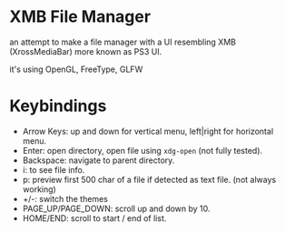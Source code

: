 # XMB File Manager

an attempt to make a file manager with a UI resembling XMB (XrossMediaBar) more known as PS3 UI.

it's using OpenGL, FreeType, GLFW

# Keybindings

- Arrow Keys: up and down for vertical menu, left|right for horizontal menu.
- Enter: open directory, open file using `xdg-open` (not fully tested).
- Backspace: navigate to parent directory.
- i: to see file info.
- p: preview first 500 char of a file if detected as text file. (not always working)
- +/-: switch the themes
- PAGE_UP/PAGE_DOWN: scroll up and down by 10.
- HOME/END: scroll to start / end of list.
